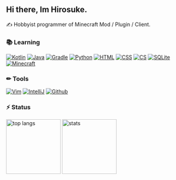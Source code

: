 ## Hi there, Im Hirosuke.  
✍ Hobbyist programmer of Minecraft Mod / Plugin / Client.  

### 📚 Learning
[![Kotlin](https://img.shields.io/badge/_-Kotlin-7F52FF.svg?style=for-the-badge&logo=kotlin&logoColor=white)](https://kotlinlang.org/)
[![Java](https://img.shields.io/badge/_-Java-007396.svg?style=for-the-badge&logo=java&logoColor=white)](https://java.com/ja/)
[![Gradle](https://img.shields.io/badge/_-Gradle-02303A.svg?style=for-the-badge&logo=gradle&logoColor=white)](https://gradle.org/)
[![Python](https://img.shields.io/badge/_-Python-3776AB.svg?style=for-the-badge&logo=python&logoColor=white)](https://www.python.org/)
[![HTML](https://img.shields.io/badge/_-Html-E34F26.svg?style=for-the-badge&logo=html5&logoColor=white)](https://developer.mozilla.org/ja/docs/Web/HTML)
[![CSS](https://img.shields.io/badge/_-Css-1572B6.svg?style=for-the-badge&logo=html5&logoColor=white)](https://developer.mozilla.org/ja/docs/Web/CSS)
[![CS](https://img.shields.io/badge/_-C_Sharp-239120.svg?style=for-the-badge&logo=c-sharp&logoColor=white)](https://docs.microsoft.com/ja-jp/dotnet/csharp/)
[![SQLite](https://img.shields.io/badge/_-SQLite-003B57.svg?style=for-the-badge&logo=sqlite&logoColor=white)](https://www.sqlite.org/index.html)
[![Minecraft](https://img.shields.io/badge/_-Minecraft-62B47A.svg?style=for-the-badge&logo=minecraft&logoColor=white)](https://www.spigotmc.org/forums/)

### ✏ Tools
[![Vim](https://img.shields.io/badge/_-Vim-019733.svg?style=for-the-badge&logo=vim&logoColor=white)](https://www.vim.org/)
[![IntelliJ](https://img.shields.io/badge/_-IntelliJ_IDEA-000000.svg?style=for-the-badge&logo=intellij-idea&logoColor=white)](https://www.jetbrains.com/help/idea/2021.2/discover-intellij-idea.html)
[![Github](https://img.shields.io/badge/_-Github-181717.svg?style=for-the-badge&logo=github&logoColor=white)](https://github.com/)

### ⚡ Status
<p align=left>
  <img alt="top langs" height="148px" src="https://github-readme-stats.vercel.app/api/top-langs/?username=Hirosukt&layout=compact"/>
  <img alt="stats" height="148px" src="https://github-readme-stats.vercel.app/api?username=Hirosukt&hide=contribs&count_private=true&show_icons=true"/>
</p>
